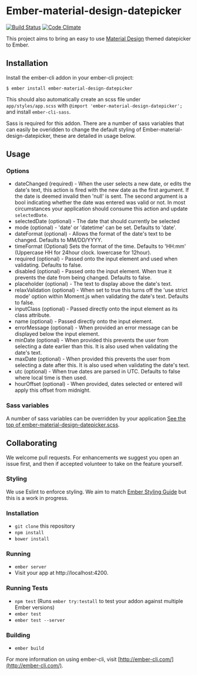 # Ember-material-design-datepicker

[![Build Status](https://travis-ci.org/angliafarmers/ember-material-design-datepicker.svg?branch=master)](https://travis-ci.org/angliafarmers/ember-material-design-datepicker)
[![Code Climate](https://codeclimate.com/github/angliafarmers/ember-material-design-datepicker/badges/gpa.svg)](https://codeclimate.com/github/angliafarmers/ember-material-design-datepicker)

This project aims to bring an easy to use [Material Design](https://www.google.com/design/spec/material-design/introduction.html) themed datepicker to Ember.

## Installation

Install the ember-cli addon in your ember-cli project:

```
$ ember install ember-material-design-datepicker
```
This should also automatically create an scss file under `app/styles/app.scss` with `@import 'ember-material-design-datepicker';` and install `ember-cli-sass`.

Sass is required for this addon. There are a number of sass variables that can easily be overidden to change the default styling of Ember-material-design-datepicker, these are detailed in usage below.

## Usage

### Options
 * dateChanged (required) - When the user selects a new date, or edits the date's text, this action is fired with the new date as the first argument. If the date is deemed invalid then 'null' is sent. The second argument is a bool indicating whether the date was entered was valid or not. In most circumstances your application should consume this action and update ```selectedDate```.
 * selectedDate (optional) - The date that should currently be selected
 * mode (optional) - 'date' or 'datetime' can be set. Defaults to 'date'.
 * dateFormat (optional) - Allows the format of the date's text to be changed. Defaults to MM/DD/YYYY.
 * timeFormat (Optional) Sets the format of the time. Defaults to 'HH:mm' (Uppercase HH for 24hour clock. lowercase for 12hour).
 * required (optional) - Passed onto the input element and used when validating. Defaults to false.
 * disabled (optional) - Passed onto the input element. When true it prevents the date from being changed. Defaults to false.
 * placeholder (optional) - The text to display above the date's text.
 * relaxValidation (optional) - When set to true this turns off the 'use strict mode' option within Moment.js when validating the date's text. Defaults to false.
 * inputClass (optional) - Passed directly onto the input element as its class attribute.
 * name (optional) - Passed directly onto the input element.
 * errorMessage (optional) - When provided an error message can be displayed below the input element.
 * minDate (optional) - When provided this prevents the user from selecting a date earlier than this. It is also used when validating the date's text.
 * maxDate (optional) - When provided this prevents the user from selecting a date after this. It is also used when validating the date's text.
 * utc (optional) - When true dates are parsed in UTC. Defaults to false where local time is then used.
 * hourOffset (optional) - When provided, dates selected or entered will apply this offset from midnight.

### Sass variables

A number of sass variables can be overridden by your application [See the top of ember-material-design-datepicker.scss](ember-material-design-datepicker.scss).

## Collaborating

We welcome pull requests. For enhancements we suggest you open an issue first, and then if accepted volunteer to take on the feature yourself.

### Styling
We use Eslint to enforce styling. We aim to match [Ember Styling Guide](https://github.com/emberjs/ember.js/blob/master/STYLEGUIDE.md) but this is a work in progress.

### Installation

* `git clone` this repository
* `npm install`
* `bower install`

### Running

* `ember server`
* Visit your app at http://localhost:4200.

### Running Tests

* `npm test` (Runs `ember try:testall` to test your addon against multiple Ember versions)
* `ember test`
* `ember test --server`

### Building

* `ember build`

For more information on using ember-cli, visit [http://ember-cli.com/](http://ember-cli.com/).
